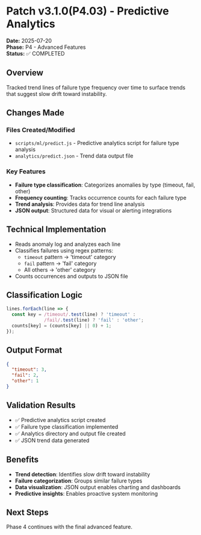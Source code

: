# Patch v3.1.0(P4.03) - Predictive Analytics

**Date:** 2025-07-20  
**Phase:** P4 - Advanced Features  
**Status:** ✅ COMPLETED

## Overview
Tracked trend lines of failure type frequency over time to surface trends that suggest slow drift toward instability.

## Changes Made

### Files Created/Modified
- `scripts/ml/predict.js` - Predictive analytics script for failure type analysis
- `analytics/predict.json` - Trend data output file

### Key Features
- **Failure type classification**: Categorizes anomalies by type (timeout, fail, other)
- **Frequency counting**: Tracks occurrence counts for each failure type
- **Trend analysis**: Provides data for trend line analysis
- **JSON output**: Structured data for visual or alerting integrations

## Technical Implementation
- Reads anomaly log and analyzes each line
- Classifies failures using regex patterns:
  - `timeout` pattern → 'timeout' category
  - `fail` pattern → 'fail' category
  - All others → 'other' category
- Counts occurrences and outputs to JSON file

## Classification Logic
```javascript
lines.forEach(line => {
  const key = /timeout/.test(line) ? 'timeout' : 
              /fail/.test(line) ? 'fail' : 'other';
  counts[key] = (counts[key] || 0) + 1;
});
```

## Output Format
```json
{
  "timeout": 3,
  "fail": 2,
  "other": 1
}
```

## Validation Results
- ✅ Predictive analytics script created
- ✅ Failure type classification implemented
- ✅ Analytics directory and output file created
- ✅ JSON trend data generated

## Benefits
- **Trend detection**: Identifies slow drift toward instability
- **Failure categorization**: Groups similar failure types
- **Data visualization**: JSON output enables charting and dashboards
- **Predictive insights**: Enables proactive system monitoring

## Next Steps
Phase 4 continues with the final advanced feature. 